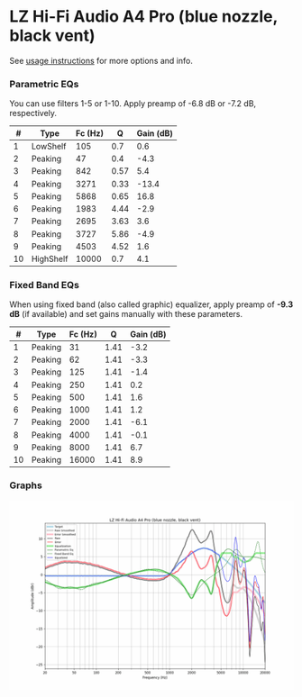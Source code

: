 # LZ Hi-Fi Audio A4 Pro (blue nozzle, black vent)
See [usage instructions](https://github.com/jaakkopasanen/AutoEq#usage) for more options and info.

### Parametric EQs
You can use filters 1-5 or 1-10. Apply preamp of -6.8 dB or -7.2 dB, respectively.

|   # | Type      |   Fc (Hz) |    Q |   Gain (dB) |
|-----|-----------|-----------|------|-------------|
|   1 | LowShelf  |       105 | 0.7  |         0.6 |
|   2 | Peaking   |        47 | 0.4  |        -4.3 |
|   3 | Peaking   |       842 | 0.57 |         5.4 |
|   4 | Peaking   |      3271 | 0.33 |       -13.4 |
|   5 | Peaking   |      5868 | 0.65 |        16.8 |
|   6 | Peaking   |      1983 | 4.44 |        -2.9 |
|   7 | Peaking   |      2695 | 3.63 |         3.6 |
|   8 | Peaking   |      3727 | 5.86 |        -4.9 |
|   9 | Peaking   |      4503 | 4.52 |         1.6 |
|  10 | HighShelf |     10000 | 0.7  |         4.1 |

### Fixed Band EQs
When using fixed band (also called graphic) equalizer, apply preamp of **-9.3 dB** (if available) and set gains manually with these parameters.

|   # | Type    |   Fc (Hz) |    Q |   Gain (dB) |
|-----|---------|-----------|------|-------------|
|   1 | Peaking |        31 | 1.41 |        -3.2 |
|   2 | Peaking |        62 | 1.41 |        -3.3 |
|   3 | Peaking |       125 | 1.41 |        -1.4 |
|   4 | Peaking |       250 | 1.41 |         0.2 |
|   5 | Peaking |       500 | 1.41 |         1.6 |
|   6 | Peaking |      1000 | 1.41 |         1.2 |
|   7 | Peaking |      2000 | 1.41 |        -6.1 |
|   8 | Peaking |      4000 | 1.41 |        -0.1 |
|   9 | Peaking |      8000 | 1.41 |         6.7 |
|  10 | Peaking |     16000 | 1.41 |         8.9 |

### Graphs
![](./LZ%20Hi-Fi%20Audio%20A4%20Pro%20(blue%20nozzle,%20black%20vent).png)
